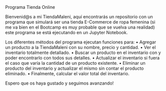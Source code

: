 Programa Tienda Online 

Bienvenid@s a mi TiendaMaleni, aquí encontrarás un repositorio con un programa que simulará ser una tienda E-Commerce de ropa femenina (si me va bien en el Bootcamp es muy probable que se vuelva una realidad) este programa se está ejecutando en un Jupyter Notebook.

Los diferentes métodos del programa ejecutan funciones para:
•	Agregar un producto a la TiendaMaleni con su nombre, precio y cantidad.
•	Ver el inventario totalmente detallado.
•	Buscar un producto en el inventario con y poder encontrarlo con todos sus detalles.
•	Actualizar el inventario si fuera el caso que varía la cantidad de un producto existente.
•	Eliminar un producto del inventario y actualizar el mismo sin contar el producto eliminado.
•	Finalmente, calcular el valor total del inventario.


Espero que os haya gustado y seguimos avanzando!

